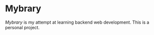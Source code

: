 # Mybrary

_Mybrary_ is my attempt at learning backend web development. This is a personal project.
